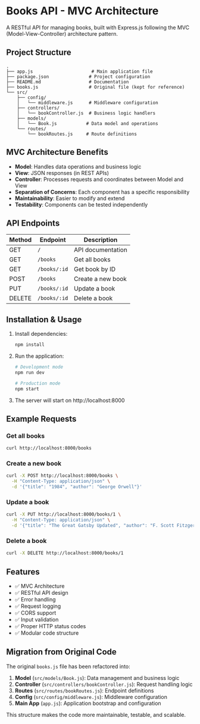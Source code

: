 # Books API - MVC Architecture

A RESTful API for managing books, built with Express.js following the MVC (Model-View-Controller) architecture pattern.

## Project Structure

```
.
├── app.js                      # Main application file
├── package.json               # Project configuration
├── README.md                  # Documentation
├── books.js                   # Original file (kept for reference)
└── src/
    ├── config/
    │   └── middleware.js      # Middleware configuration
    ├── controllers/
    │   └── bookController.js  # Business logic handlers
    ├── models/
    │   └── Book.js           # Data model and operations
    └── routes/
        └── bookRoutes.js     # Route definitions

```

## MVC Architecture Benefits

- **Model**: Handles data operations and business logic
- **View**: JSON responses (in REST APIs)
- **Controller**: Processes requests and coordinates between Model and View
- **Separation of Concerns**: Each component has a specific responsibility
- **Maintainability**: Easier to modify and extend
- **Testability**: Components can be tested independently

## API Endpoints

| Method | Endpoint | Description |
|--------|----------|-------------|
| GET | `/` | API documentation |
| GET | `/books` | Get all books |
| GET | `/books/:id` | Get book by ID |
| POST | `/books` | Create a new book |
| PUT | `/books/:id` | Update a book |
| DELETE | `/books/:id` | Delete a book |

## Installation & Usage

1. Install dependencies:
   ```bash
   npm install
   ```

2. Run the application:
   ```bash
   # Development mode
   npm run dev
   
   # Production mode
   npm start
   ```

3. The server will start on http://localhost:8000

## Example Requests

### Get all books
```bash
curl http://localhost:8000/books
```

### Create a new book
```bash
curl -X POST http://localhost:8000/books \
  -H "Content-Type: application/json" \
  -d '{"title": "1984", "author": "George Orwell"}'
```

### Update a book
```bash
curl -X PUT http://localhost:8000/books/1 \
  -H "Content-Type: application/json" \
  -d '{"title": "The Great Gatsby Updated", "author": "F. Scott Fitzgerald"}'
```

### Delete a book
```bash
curl -X DELETE http://localhost:8000/books/1
```

## Features

- ✅ MVC Architecture
- ✅ RESTful API design
- ✅ Error handling
- ✅ Request logging
- ✅ CORS support
- ✅ Input validation
- ✅ Proper HTTP status codes
- ✅ Modular code structure

## Migration from Original Code

The original `books.js` file has been refactored into:

1. **Model** (`src/models/Book.js`): Data management and business logic
2. **Controller** (`src/controllers/bookController.js`): Request handling logic
3. **Routes** (`src/routes/bookRoutes.js`): Endpoint definitions
4. **Config** (`src/config/middleware.js`): Middleware configuration
5. **Main App** (`app.js`): Application bootstrap and configuration

This structure makes the code more maintainable, testable, and scalable.